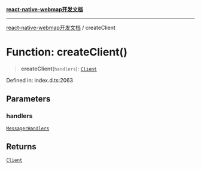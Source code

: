[**react-native-webmap开发文档**](../README.md)

***

[react-native-webmap开发文档](../globals.md) / createClient

# Function: createClient()

> **createClient**(`handlers`): [`Client`](../type-aliases/Client.md)

Defined in: index.d.ts:2063

## Parameters

### handlers

[`MessagerHandlers`](../interfaces/MessagerHandlers.md)

## Returns

[`Client`](../type-aliases/Client.md)
